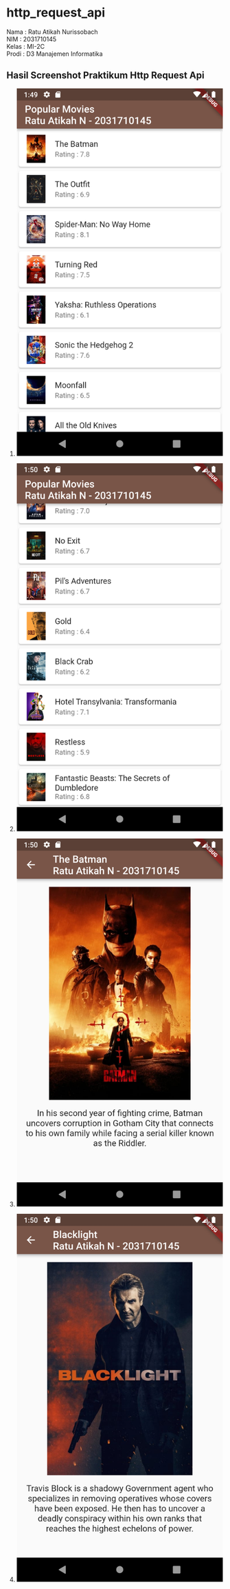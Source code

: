 # http_request_api

Nama : Ratu Atikah Nurissobach <br /> NIM : 2031710145 <br /> Kelas : MI-2C <br /> Prodi : D3 Manajemen Informatika

## Hasil Screenshot Praktikum Http Request Api

1. ![Hasil Percobaan Ke Satu](img/movie4.png)

2. ![Hasil Percobaan Ke Satu](img/movie1.png)

3. ![Hasil Percobaan Ke Satu](img/movie2.png)

4. ![Hasil Percobaan Ke Satu](img/movie3.png)
